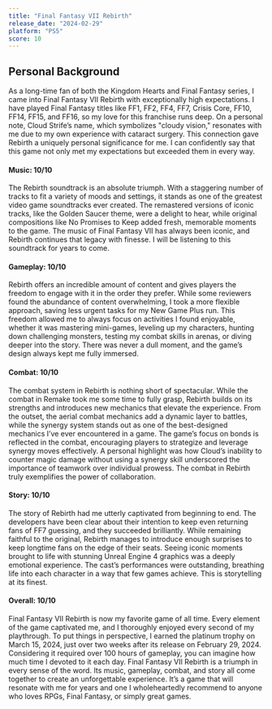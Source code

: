 ```yaml
---
title: "Final Fantasy VII Rebirth"
release_date: "2024-02-29"
platform: "PS5"
score: 10
---
```


## Personal Background

As a long-time fan of both the Kingdom Hearts and Final Fantasy series, I came into Final Fantasy VII Rebirth with exceptionally high expectations. I have played Final Fantasy titles like FF1, FF2, FF4, FF7, Crisis Core, FF10, FF14, FF15, and FF16, so my love for this franchise runs deep. On a personal note, Cloud Strife’s name, which symbolizes "cloudy vision," resonates with me due to my own experience with cataract surgery. This connection gave Rebirth a uniquely personal significance for me. I can confidently say that this game not only met my expectations but exceeded them in every way.

#### Music: 10/10

The Rebirth soundtrack is an absolute triumph. With a staggering number of tracks to fit a variety of moods and settings, it stands as one of the greatest video game soundtracks ever created. The remastered versions of iconic tracks, like the Golden Saucer theme, were a delight to hear, while original compositions like No Promises to Keep added fresh, memorable moments to the game. The music of Final Fantasy VII has always been iconic, and Rebirth continues that legacy with finesse. I will be listening to this soundtrack for years to come.

#### Gameplay: 10/10

Rebirth offers an incredible amount of content and gives players the freedom to engage with it in the order they prefer. While some reviewers found the abundance of content overwhelming, I took a more flexible approach, saving less urgent tasks for my New Game Plus run. This freedom allowed me to always focus on activities I found enjoyable, whether it was mastering mini-games, leveling up my characters, hunting down challenging monsters, testing my combat skills in arenas, or diving deeper into the story. There was never a dull moment, and the game’s design always kept me fully immersed.

#### Combat: 10/10

The combat system in Rebirth is nothing short of spectacular. While the combat in Remake took me some time to fully grasp, Rebirth builds on its strengths and introduces new mechanics that elevate the experience. From the outset, the aerial combat mechanics add a dynamic layer to battles, while the synergy system stands out as one of the best-designed mechanics I’ve ever encountered in a game. The game’s focus on bonds is reflected in the combat, encouraging players to strategize and leverage synergy moves effectively. A personal highlight was how Cloud’s inability to counter magic damage without using a synergy skill underscored the importance of teamwork over individual prowess. The combat in Rebirth truly exemplifies the power of collaboration.

#### Story: 10/10

The story of Rebirth had me utterly captivated from beginning to end. The developers have been clear about their intention to keep even returning fans of FF7 guessing, and they succeeded brilliantly. While remaining faithful to the original, Rebirth manages to introduce enough surprises to keep longtime fans on the edge of their seats. Seeing iconic moments brought to life with stunning Unreal Engine 4 graphics was a deeply emotional experience. The cast’s performances were outstanding, breathing life into each character in a way that few games achieve. This is storytelling at its finest.

#### Overall: 10/10

Final Fantasy VII Rebirth is now my favorite game of all time. Every element of the game captivated me, and I thoroughly enjoyed every second of my playthrough. To put things in perspective, I earned the platinum trophy on March 15, 2024, just over two weeks after its release on February 29, 2024. Considering it required over 100 hours of gameplay, you can imagine how much time I devoted to it each day. Final Fantasy VII Rebirth is a triumph in every sense of the word. Its music, gameplay, combat, and story all come together to create an unforgettable experience. It’s a game that will resonate with me for years and one I wholeheartedly recommend to anyone who loves RPGs, Final Fantasy, or simply great games.
